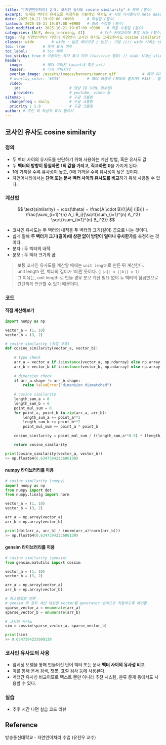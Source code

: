 ```yaml
---
title: "[자연언어처리] 2-5. 코사인 유사도 cosine similarity" # 제목 (필수)
excerpt: 임베딩 벡터의 유사도를 측정하는 기본적인 유사도 # 서브 타이틀이자 meta description (필수)
date: 2025-10-21 19:07:00 +0900      # 작성일 (필수)
lastmod: 2025-10-21 19:07:00 +0900   # 최종 수정일 (필수)
last_modified_at: 2025-10-21 19:07:00 +0900   # 최종 수정일 (필수)
categories: [NLP, deep_learning, AI]       # 다수 카테고리에 포함 가능 (필수)
tags: nlp 자연언어처리 자연어 자연언어 코사인 유사도 코사인유사도 cosine similarity ai 머신러닝 모델 machinelearning machine learning                       # 태그 복수개 가능 (필수)
classes: wide        # wide : 넓은 레이아웃 / 빈칸 : 기본 //// wide 시에는 sticky toc 불가
toc: true        # 목차 표시 여부
toc_label:       # toc 제목
toc_sticky: true # 이동하는 목차 표시 여부 (toc:true 필요) // wide 시에는 sticky toc 불가
header: 
  image:         # 헤더 이미지 (asset내 혹은 url)
  teaser:        # 티저 이미지??
  overlay_image: /assets/images/banners/banner.gif            # 헤더 이미지 (제목과 겹치게)
  # overlay_color: '#333'            # 헤더 배경색 (제목과 겹치게) #333 : 짙은 회색 (필수)
  video:
    id:                      # 영상 ID (URL 뒷부분)
    provider:                # youtube, vimeo 등
sitemap :                    # 구글 크롤링
  changefreq : daily         # 구글 크롤링
  priority : 1.0             # 구글 크롤링
author: # 주인 외 작성자 표기 필요시
---
```

<!--postNo: 20251021_001-->  

## 코사인 유사도 cosine similarity  

### 정의  

- 두 벡터 사이의 유사도를 판단하기 위해 사용하는 계산 방법, 혹은 유사도 값  
- 두 **벡터의 방향이 동일하면 1의 값을 가지고, 직교하면 0**을 가지게 된다.  
- 1에 가까울 수록 유사성이 높고, 0에 가까울 수록 유사성이 낮은 것이다.  
- 자연어처리에서는 **단어 또는 문서 벡터 사이의 유사도를 비교**하기 위해 사용될 수 있다.  

### 계산법  

$$
\text{similarity} = \cos(\theta) = \frac{A \cdot B}{\|A\| \|B\|} = \frac{\sum_{i=1}^{n} A_i B_i}{\sqrt{\sum_{i=1}^{n} A_i^2} \sqrt{\sum_{i=1}^{n} B_i^2}}
$$

- 코사인 유사도는 두 벡터의 내적을 두 벡터의 크기(길이) 곱으로 나눈 것이다.  
- 쉽게 말해 **두 벡터가 크기(길이)에 상관 없이 방향이 얼마나 유사한가**를 측정하는 것이다.  
- 분자 : 두 벡터의 내적  
- 분모 : 두 벡터 크기의 곱  

> 보통 코사인 유사도를 계산할 때에는 `unit length`로 만든 뒤 계산한다.  
> unit length 란, 벡터의 길이가 1이란 뜻이다. (`||a|| = ||b|| = 1`)  
> 그 이유는, unit length 로 만들 경우 분모 계산 필요 없이 두 벡터의 점곱만으로 간단하게 연산할 수 있기 때문이다.  

### 코드  

#### 직접 계산해보기  

```python
import numpy as np

vector_a = (1, 10)
vector_b = (3, 2)

# cosine similarity (직접 구축)
def cosine_similarity(vector_a, vector_b):
    
    # type check
    arr_a = vector_a if isinstance(vector_a, np.ndarray) else np.array(vector_a)
    arr_b = vector_b if isinstance(vector_b, np.ndarray) else np.array(vector_b)
    
    # dimension check
    if arr_a.shape != arr_b.shape:
        raise ValueError("dimension dismatched")
    
    # cosine similarity
    length_sum_a = 0
    length_sum_b = 0
    point_mul_sum = 0
    for point_a, point_b in zip(arr_a, arr_b):
        length_sum_a += point_a**2
        length_sum_b += point_b**2
        point_mul_sum += point_a * point_b
    
    cosine_similarity = point_mul_sum / ((length_sum_a**0.5) * (length_sum_b**0.5))

    return cosine_similarity

print(cosine_similarity(vector_a, vector_b))
>> np.float64(0.6347394233600139)
```

#### numpy 라이브러리를 이용  

```python
# cosine similarity (numpy)
import numpy as np
from numpy import dot
from numpy.linalg import norm

vector_a = (1, 10)
vector_b = (3, 2)

arr_a = np.array(vector_a)
arr_b = np.array(vector_b)

print(dot(arr_a, arr_b) / (norm(arr_a)*norm(arr_b)))
>> np.float64(0.6347394233600139)
```

#### gensim 라이브러리를 이용  

```python
# cosine similarity (gensim)
from gensim.matutils import cossim

vector_a = (1, 10)
vector_b = (3, 2)

arr_a = np.array(vector_a)
arr_b = np.array(vector_b)

# 희소행렬로 변환
# gensim 의 경우 계산 대상인 vector를 generator 방식으로 작동하도록 해야함  
sparse_vector_a = enumerate(arr_a)
sparse_vector_b = enumerate(arr_b)

# 코사인 유사도
sim = cossim(sparse_vector_a, sparse_vector_b)

print(sim)
>> 0.6347394233600139
```

### 코사인 유사도의 사용  

- 임베딩 모델을 통해 만들어진 단어 벡터 또는 문서 **벡터 사이의 유사성 비교**  
- 이를 통해 문서 검색, 챗봇, 표절 검사 등에 사용된다.  
- 벡터간 유사성 비교이므로 텍스트 뿐만 아니라 추천 시스템, 분류 문제 등에서도 사용할 수 있다.  

### 실습  

- 추후 시간 나면 실습 코드 리뷰  


## Reference  

방송통신대학교 - 자연언어처리 수업 (유찬우 교수)  

